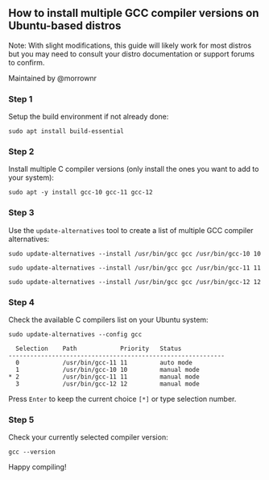 ## How to install multiple GCC compiler versions on Ubuntu-based distros

Note: With slight modifications, this guide will likely work for
most distros but you may need to consult your distro documentation
or support forums to confirm.

Maintained by @morrownr

### Step 1

Setup the build environment if not already done:

```
sudo apt install build-essential
```

### Step 2

Install multiple C compiler versions (only install the ones you want to
add to your system):


```
sudo apt -y install gcc-10 gcc-11 gcc-12
```

### Step 3

Use the `update-alternatives` tool to create a list of multiple GCC
compiler alternatives:

```
sudo update-alternatives --install /usr/bin/gcc gcc /usr/bin/gcc-10 10
```

```
sudo update-alternatives --install /usr/bin/gcc gcc /usr/bin/gcc-11 11
```

```
sudo update-alternatives --install /usr/bin/gcc gcc /usr/bin/gcc-12 12
```

### Step 4

Check the available C compilers list on your Ubuntu system:

```
sudo update-alternatives --config gcc
```

```
  Selection    Path            Priority   Status
------------------------------------------------------------
  0            /usr/bin/gcc-11 11         auto mode
  1            /usr/bin/gcc-10 10         manual mode
* 2            /usr/bin/gcc-11 11         manual mode
  3            /usr/bin/gcc-12 12         manual mode
```

Press `Enter` to keep the current choice `[*]` or type selection number.

### Step 5

Check your currently selected compiler version:

```
gcc --version
```

Happy compiling!

